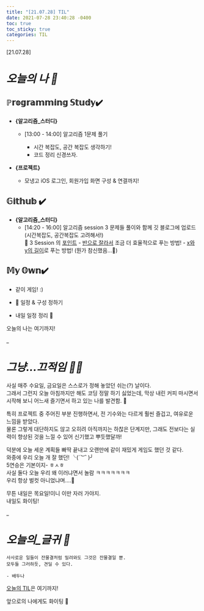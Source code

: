```yaml
---
title: "[21.07.28] TIL"
date: 2021-07-28 23:40:28 -0400
toc: true
toc_sticky: true
categories: TIL
---
```


[21.07.28]

# *오늘의 나 🙌*

## ℙ𝕣𝕠𝕘𝕣𝕒𝕞𝕞𝕚𝕟𝕘 𝕊𝕥𝕦𝕕𝕪✔️   

- **{알고리즘_스터디}**

	* [13:00 - 14:00] 알고리즘 1문제 풀기

		- 시간 복잡도, 공간 복잡도 생각하기!
		- 코드 정리 신경쓰자.

- **{프로젝트}**

	* 모냉고 iOS 로그인, 회원가입 화면 구성 & 연결까지!



## 𝔾𝕚𝕥𝕙𝕦𝕓 ✔️

- **{알고리즘_스터디}**
	* [14:20 - 16:00] 알고리즘 session 3 문제들 풀이와 함께 깃 블로그에 업로드 (시간복잡도, 공간복잡도 고려해서!) 
		<div class="notice--primary" markdown="1">
		🌟 3 Session 의 <u>포인트</u>     
		  - <u>반으로 잘라서</u> 조금 더 효율적으로 푸는 방법!      
		  - <u>x와 y의 길이</u>로 푸는 방법! (뭔가 참신했음...🤭)     
	  </div>
		

## 𝕄𝕪 𝕆𝕨𝕟✔️ 
- 같이 게임! :) 

- 🤫 일정 & 구성 정하기

- 내일 일정 정리 📜


오늘의 나는 여기까지! 
    
_
  
# *그냥...끄적임 ✍🏻*

사실 매주 수요일, 금요일은 스스로가 정해 놓았던 쉬는(?) 날이다.   
그래서 그런지 오늘 아침까지만 해도 코딩 정말 하기 싫었는데, 막상 내린 커피 마시면서 시작해 보니 어느새 즐기면서 하고 있는 나를 발견함. 🌝        

특히 프로젝트 중 주어진 부분 진행하면서, 전 기수와는 다르게 훨씬 즐겁고, 여유로운 느낌을 받았다.     
물론 그렇게 대단하지도 않고 오히려 아직까지는 하찮은 단계지만, 그래도 전보다는 실력이 향상된 것을 느낄 수 있어 신기했고 뿌듯했달까!      

덕분에 오늘 세운 계획들 빠딱 끝내고 오랜만에 같이 재밌게 게임도 했던 것 같다.     
와중에 우리 오늘 개 잘 했던! ╰(*´︶`* )╯   
5연승은 기본이지- ㅎㅅㅎ     
사실 둘다 오늘 우리 왜 이러냐면서 놀람 ㅋㅋㅋㅋㅋㅋㅋ  
우리 항상 벌컷 아니었냐며....👀     

무튼 내일은 목요일!이니 이만 자러 가야지.      
내일도 화이팅!

_


# *오늘의_글귀 📜*

	사사로운 일들이 잔물결처럼 밀려와도 그것은 잔물결일 뿐.     
	모두들 그러하듯, 견딜 수 있다.
	
	- 배두나

<div class="notice--primary" markdown="1">
<u>오늘의 TIL</u>은 여기까지!     
      
앞으로의 나에게도 화이팅 🌸 
</div>  
